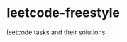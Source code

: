 # leetcode-freestyle

leetcode tasks and their solutions









































 




